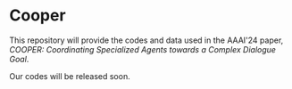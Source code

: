 # Cooper
This repository will provide the codes and data used in the AAAI'24 paper, *COOPER: Coordinating Specialized Agents towards a Complex Dialogue Goal*.

Our codes will be released soon. 
